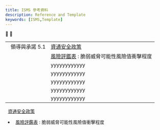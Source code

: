 ```yaml
---
title: ISMS 參考資料
description: Reference and Template
keywords: [ISMS,Template]
---
```


📌 🔄 

|               |                          |
|----------|-----------------|
| <span id="Policy">&nbsp;</span> 領導與承諾 5.1 | [資通安全政策](https://docs.google.com/document/d/1gW6C3D3_PEfMatcWibe7QHxrKeE6e1JV/edit?usp=drive_link&ouid=113898716505003402379&rtpof=true&sd=true) |
| <span id="Risk_Assessment">&nbsp;</span>| [風險評鑑表](https://docs.google.com/spreadsheets/d/1hSlmaQVcswDX8b9zd587cy73IcmFNKfR/edit?gid=848345302#gid=848345302) : 脆弱威脅可能性風險值衝擊程度 |
| <span id="xxxxxxxxxxxxxxx">&nbsp;</span>| yyyyyyyyyyyy |
| <span id="xxxxxxxxxxxxxxx">&nbsp;</span>| yyyyyyyyyyyy |
| <span id="xxxxxxxxxxxxxxx">&nbsp;</span>| yyyyyyyyyyyy |
| <span id="xxxxxxxxxxxxxxx">&nbsp;</span>| yyyyyyyyyyyy |
| <span id="xxxxxxxxxxxxxxx">&nbsp;</span>| yyyyyyyyyyyy |



<span id="Policy">&nbsp;</span> [資通安全政策](https://docs.google.com/document/d/1gW6C3D3_PEfMatcWibe7QHxrKeE6e1JV/edit?usp=drive_link&ouid=113898716505003402379&rtpof=true&sd=true)
* <span id="Risk_Assessment">&nbsp;</span> [風險評鑑表](https://docs.google.com/spreadsheets/d/1hSlmaQVcswDX8b9zd587cy73IcmFNKfR/edit?gid=848345302#gid=848345302) : 脆弱威脅可能性風險值衝擊程度
